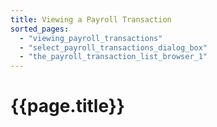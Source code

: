 ```yaml
---
title: Viewing a Payroll Transaction
sorted_pages:
  - "viewing_payroll_transactions"
  - "select_payroll_transactions_dialog_box"
  - "the_payroll_transaction_list_browser_1"
---
```

# {{page.title}}
